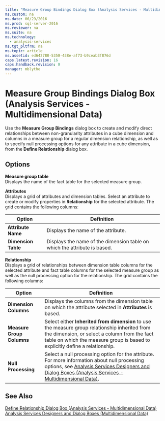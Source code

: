 ```yaml
---
title: "Measure Group Bindings Dialog Box (Analysis Services - Multidimensional Data)"
ms.custom: na
ms.date: 06/29/2016
ms.prod: sql-server-2016
ms.reviewer: na
ms.suite: na
ms.technology: 
  - analysis-services
ms.tgt_pltfrm: na
ms.topic: article
ms.assetid: ed642780-5350-438e-af73-b9ceab3f876d
caps.latest.revision: 16
caps.handback.revision: 0
manager: mblythe
---
```

# Measure Group Bindings Dialog Box (Analysis Services - Multidimensional Data)
Use the **Measure Group Bindings** dialog box to create and modify direct relationships between non-granularity attributes in a cube dimension and columns in a measure group for a regular dimension relationship, as well as to specify null processing options for any attribute in a cube dimension, from the **Define Relationship** dialog box.  
  
## Options  
 **Measure group table**  
 Displays the name of the fact table for the selected measure group.  
  
 **Attributes**  
 Displays a grid of attributes and dimension tables. Select an attribute to create or modify properties in **Relationship** for the selected attribute. The grid contains the following columns:  
  
|Option|Definition|  
|------------|----------------|  
|**Attribute Name**|Displays the name of the attribute.|  
|**Dimension Table**|Displays the name of the dimension table on which the attribute is based.|  
  
 **Relationship**  
 Displays a grid of relationships between dimension table columns for the selected attribute and fact table columns for the selected measure group as well as the null processing option for the relationship. The grid contains the following columns:  
  
|Option|Definition|  
|------------|----------------|  
|**Dimension Columns**|Displays the columns from the dimension table on which the attribute selected in **Attributes** is based.|  
|**Measure Group Columns**|Select either **Inherited from dimension** to use the measure group relationship inherited from the dimension, or select a column from the fact table on which the measure group is based to explicitly define a relationship.|  
|**Null Processing**|Select a null processing option for the attribute. For more information about null processing options, see [Analysis Services Designers and Dialog Boxes (Analysis Services - Multidimensional Data)](assetId:///697be5c6-e9a6-4f74-9ff4-5f31400c2178).|  
  
## See Also  
 [Define Relationship Dialog Box (Analysis Services - Multidimensional Data)](../../Topics/TopicNameNotContainA/Define-Relationship-Dialog-Box--Analysis-Services---Multidimensional-Data-.md)   
 [Analysis Services Designers and Dialog Boxes (Multidimensional Data)](../../Topics/TopicNameNotContainA/Analysis-Services-Designers-and-Dialog-Boxes--Multidimensional-Data-.md)